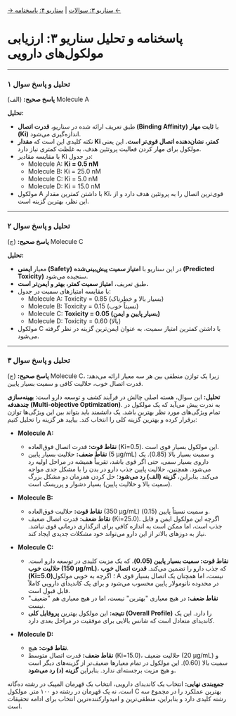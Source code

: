 [→ سناریو ۳: سوالات](./scenario-03-questions.md) | [سناریو ۴: پاسخنامه ←](./scenario-04-answers.md)

# پاسخنامه و تحلیل سناریو ۳: ارزیابی مولکول‌های دارویی

---

### تحلیل و پاسخ سوال ۱

**پاسخ صحیح:** (الف) Molecule A

**تحلیل:**

- طبق تعریف ارائه شده در سناریو، **قدرت اتصال (Binding Affinity)** با **ثابت مهار (Ki)** اندازه‌گیری می‌شود.
- نکته کلیدی این است که **مقدار Ki کمتر، نشان‌دهنده اتصال قوی‌تر است.** این یعنی مولکول برای مهار کردن فعالیت پروتئین هدف، به غلظت کمتری نیاز دارد.
- با مقایسه مقادیر Ki در جدول:
  - Molecule A: **Ki = 0.5 nM**
  - Molecule B: Ki = 25.0 nM
  - Molecule C: Ki = 5.0 nM
  - Molecule D: Ki = 15.0 nM
- مولکول A با داشتن کمترین مقدار Ki، قوی‌ترین اتصال را به پروتئین هدف دارد و از این نظر، بهترین گزینه است.

---

### تحلیل و پاسخ سوال ۲

**پاسخ صحیح:** (ج) Molecule C

**تحلیل:**

- معیار **ایمنی (Safety)** در این سناریو با **امتیاز سمیت پیش‌بینی‌شده (Predicted Toxicity)** سنجیده می‌شود.
- طبق تعریف، **امتیاز سمیت کمتر، بهتر و ایمن‌تر است.**
- با مقایسه امتیازهای سمیت در جدول:
  - Molecule A: Toxicity = 0.85 (بسیار بالا و خطرناک)
  - Molecule B: Toxicity = 0.15 (نسبتاً خوب)
  - Molecule C: **Toxicity = 0.05 (بسیار پایین و ایمن)**
  - Molecule D: Toxicity = 0.60 (بالا)
- مولکول C با داشتن کمترین امتیاز سمیت، به عنوان ایمن‌ترین گزینه در نظر گرفته می‌شود.

---

### تحلیل و پاسخ سوال ۳

**پاسخ صحیح:** (ج) Molecule C، زیرا یک توازن منطقی بین هر سه معیار ارائه می‌دهد: قدرت اتصال خوب، حلالیت کافی و سمیت بسیار پایین.

**تحلیل:**
این سوال، هسته اصلی چالش در فرآیند کشف و توسعه دارو است: **بهینه‌سازی چندهدفه (Multi-objective Optimization)**. به ندرت پیش می‌آید که یک مولکول در تمام ویژگی‌های مورد نظر بهترین باشد. یک دانشمند باید بتواند بین این ویژگی‌ها توازن برقرار کرده و بهترین گزینه کلی را انتخاب کند. بیایید هر گزینه را تحلیل کنیم:

- **Molecule A:**

  - **نقاط قوت:** قدرت اتصال فوق‌العاده (Ki=0.5). این مولکول بسیار قوی است.
  - **نقاط ضعف:** حلالیت بسیار پایین (5 µg/mL) و سمیت بسیار بالا (0.85). یک داروی بسیار سمی، حتی اگر قوی باشد، تقریباً همیشه در مراحل اولیه رد می‌شود. همچنین، حلالیت پایین جذب دارو در بدن را با مشکل جدی مواجه می‌کند. بنابراین، **گزینه (الف) رد می‌شود**؛ حل کردن همزمان دو مشکل بزرگ (سمیت بالا و حلالیت پایین) بسیار دشوار و پرریسک است.

- **Molecule B:**

  - **نقاط قوت:** حلالیت فوق‌العاده (350 µg/mL) و سمیت نسبتاً پایین (0.15).
  - **نقاط ضعف:** قدرت اتصال ضعیف (Ki=25.0). اگرچه این مولکول ایمن و قابل جذب است، اما ممکن است به اندازه کافی برای اثرگذاری درمانی قوی نباشد. نیاز به دوزهای بالاتر از این دارو می‌تواند خود مشکلات جدیدی ایجاد کند.

- **Molecule C:**

  - **نقاط قوت:** **سمیت بسیار پایین (0.05)**، که یک مزیت کلیدی در توسعه دارو است. **حلالیت خوب (150 µg/mL)**، که جذب دارو را تضمین می‌کند. **قدرت اتصال خوب (Ki=5.0)**؛ اگرچه به خوبی مولکول A نیست، اما همچنان یک اتصال بسیار قوی در محدوده نانومولار پایین محسوب می‌شود و برای یک کاندیدای دارویی کاملاً قابل قبول است.
  - **نقاط ضعف:** در هیچ معیاری "بهترین" نیست، اما در هیچ معیاری هم "ضعیف" نیست.
  - **نتیجه:** این مولکول بهترین **پروفایل کلی (Overall Profile)** را دارد. این یک کاندیدای متعادل است که شانس بالایی برای موفقیت در مراحل بعدی دارد.

- **Molecule D:**
  - **نقاط قوت:** هیچ.
  - **نقاط ضعف:** قدرت اتصال متوسط (Ki=15.0)، حلالیت ضعیف (20 µg/mL) و سمیت بالا (0.60). این مولکول در تمام معیارها ضعیف‌تر از گزینه‌های دیگر است و هیچ مزیت برجسته‌ای ندارد. بنابراین **گزینه (د) رد می‌شود.**

**جمع‌بندی نهایی:**
انتخاب یک کاندیدای دارویی، انتخاب یک قهرمان المپیک در رشته ده‌گانه است، نه یک قهرمان در رشته دو ۱۰۰ متر. مولکول C بهترین عملکرد را در مجموع سه رشته کلیدی دارد و بنابراین، منطقی‌ترین و امیدوارکننده‌ترین انتخاب برای ادامه تحقیقات است.
